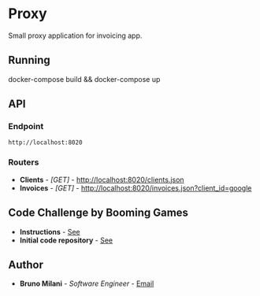 # Proxy

Small proxy application for invoicing app.

## Running 

docker-compose build && docker-compose up

## API

### Endpoint
```
http://localhost:8020
```
### Routers

* **Clients** - *[GET]* - [http://localhost:8020/clients.json](http://localhost:8020/clients.json)
* **Invoices** - *[GET]* - [http://localhost:8020/invoices.json?client_id=google](http://localhost:8020/invoices.json?client_id=google)


## Code Challenge by Booming Games

* **Instructions** - [See](https://gist.github.com/madsheep/0e6847dc75f49bb905d6b7f7a4101e01)
* **Initial code repository** - [See](https://github.com/madsheep/recruit-proxy)

## Author

* **Bruno Milani** - *Software Engineer* - [Email](bruno.milani@gmail.com)

